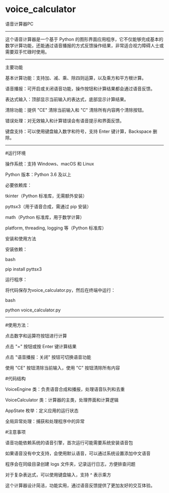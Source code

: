 # voice_calculator

语音计算器PC

----------------------

这个语音计算器是一个基于 Python 的图形界面应用程序，它不仅能够完成基本的数学计算功能，还能通过语音播报的方式反馈操作结果，非常适合视力障碍人士或需要双手忙碌时使用。

----------------------

主要功能

基本计算功能：支持加、减、乘、除四则运算，以及乘方和平方根计算。

语音播报：可开启或关闭语音功能，操作按钮和计算结果都会通过语音反馈。

表达式输入：顶部显示当前输入的表达式，底部显示计算结果。

清除功能：提供 "CE" 清除当前输入和 "C" 清除所有内容两个清除按钮。

错误处理：对无效输入和计算错误会有语音提示和界面反馈。

键盘支持：可以使用键盘输入数字和符号，支持 Enter 键计算，Backspace 删除。

--------------------

#运行环境

操作系统：支持 Windows、macOS 和 Linux

Python 版本：Python 3.6 及以上

必要依赖库：

tkinter（Python 标准库，无需额外安装）

pyttsx3（用于语音合成，需通过 pip 安装）

math（Python 标准库，用于数学计算）

platform, threading, logging 等（Python 标准库）

安装和使用方法

安装依赖：

bash

pip install pyttsx3

运行程序：

将代码保存为voice_calculator.py，然后在终端中运行：

bash

python voice_calculator.py

------------------------

#使用方法：

点击数字和运算符按钮进行计算

点击 "=" 按钮或按 Enter 键计算结果

点击 "语音播报：关闭" 按钮可切换语音功能

使用 "CE" 按钮清除当前输入，使用 "C" 按钮清除所有内容

#代码结构

VoiceEngine 类：负责语音合成和播报，处理语音队列和去重

VoiceCalculator 类：计算器的主类，处理界面和计算逻辑

AppState 枚举：定义应用的运行状态

全局异常处理：捕获和处理程序中的异常

#注意事项

语音功能依赖系统的语音引擎，首次运行可能需要系统安装语音包

如果语音没有中文支持，会使用默认语音，可以通过系统设置添加中文语音

程序会在同级目录创建 logs 文件夹，记录运行日志，方便排查问题

对于复杂表达式，可以使用键盘输入，支持 ^ 表示乘方

这个计算器设计简洁，功能实用，通过语音反馈提供了更加友好的交互体验。
